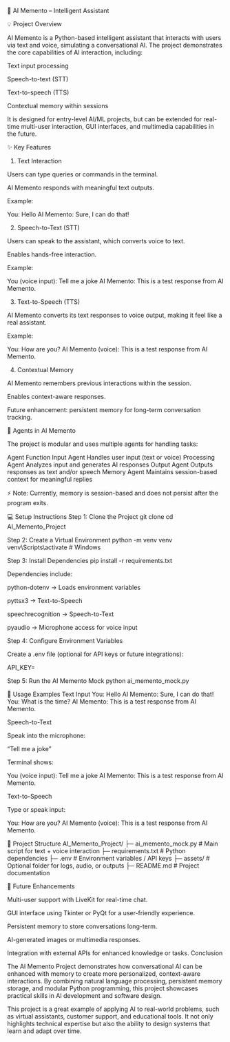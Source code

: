 🎯 AI Memento – Intelligent Assistant

💡 Project Overview

AI Memento is a Python-based intelligent assistant that interacts with users via text and voice, simulating a conversational AI.
The project demonstrates the core capabilities of AI interaction, including:

Text input processing

Speech-to-text (STT)

Text-to-speech (TTS)

Contextual memory within sessions

It is designed for entry-level AI/ML projects, but can be extended for real-time multi-user interaction, GUI interfaces, and multimedia capabilities in the future.

✨ Key Features
1. Text Interaction

Users can type queries or commands in the terminal.

AI Memento responds with meaningful text outputs.

Example:

You: Hello
AI Memento: Sure, I can do that!

2. Speech-to-Text (STT)

Users can speak to the assistant, which converts voice to text.

Enables hands-free interaction.

Example:

You (voice input): Tell me a joke
AI Memento: This is a test response from AI Memento.

3. Text-to-Speech (TTS)

AI Memento converts its text responses to voice output, making it feel like a real assistant.

Example:

You: How are you?
AI Memento (voice): This is a test response from AI Memento.

4. Contextual Memory

AI Memento remembers previous interactions within the session.

Enables context-aware responses.

Future enhancement: persistent memory for long-term conversation tracking.

🧠 Agents in AI Memento

The project is modular and uses multiple agents for handling tasks:

Agent	Function
Input Agent	Handles user input (text or voice)
Processing Agent	Analyzes input and generates AI responses
Output Agent	Outputs responses as text and/or speech
Memory Agent	Maintains session-based context for meaningful replies

⚡ Note: Currently, memory is session-based and does not persist after the program exits.

💻 Setup Instructions
Step 1: Clone the Project
git clone <your-repo-url>
cd AI_Memento_Project

Step 2: Create a Virtual Environment
python -m venv venv
venv\Scripts\activate   # Windows

Step 3: Install Dependencies
pip install -r requirements.txt


Dependencies include:

python-dotenv → Loads environment variables

pyttsx3 → Text-to-Speech

speechrecognition → Speech-to-Text

pyaudio → Microphone access for voice input

Step 4: Configure Environment Variables

Create a .env file (optional for API keys or future integrations):

API_KEY=<your-api-key>

Step 5: Run the AI Memento Mock
python ai_memento_mock.py

📖 Usage Examples
Text Input
You: Hello
AI Memento: Sure, I can do that!
You: What is the time?
AI Memento: This is a test response from AI Memento.

Speech-to-Text

Speak into the microphone:

“Tell me a joke”


Terminal shows:

You (voice input): Tell me a joke
AI Memento: This is a test response from AI Memento.

Text-to-Speech

Type or speak input:

You: How are you?
AI Memento (voice): This is a test response from AI Memento.

📂 Project Structure
AI_Memento_Project/
├─ ai_memento_mock.py   # Main script for text + voice interaction
├─ requirements.txt     # Python dependencies
├─ .env                 # Environment variables / API keys
├─ assets/              # Optional folder for logs, audio, or outputs
├─ README.md            # Project documentation

🚀 Future Enhancements

Multi-user support with LiveKit for real-time chat.

GUI interface using Tkinter or PyQt for a user-friendly experience.

Persistent memory to store conversations long-term.

AI-generated images or multimedia responses.

Integration with external APIs for enhanced knowledge or tasks.
Conclusion

The AI Memento Project demonstrates how conversational AI can be enhanced with memory to create more personalized, context-aware interactions. By combining natural language processing, persistent memory storage, and modular Python programming, this project showcases practical skills in AI development and software design.

This project is a great example of applying AI to real-world problems, such as virtual assistants, customer support, and educational tools. It not only highlights technical expertise but also the ability to design systems that learn and adapt over time.
